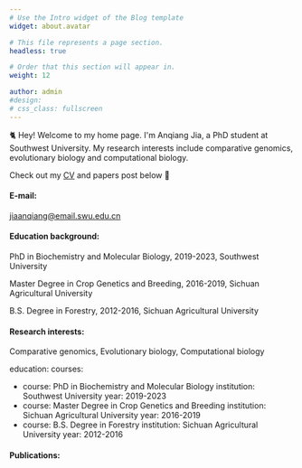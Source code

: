 ```yaml
---
# Use the Intro widget of the Blog template
widget: about.avatar

# This file represents a page section.
headless: true

# Order that this section will appear in.
weight: 12

author: admin
#design:
# css_class: fullscreen
---
```


🐈 Hey! Welcome to my home page. I'm Anqiang Jia, a PhD student at Southwest University. My research interests include comparative genomics, evolutionary biology and computational biology.

Check out my [CV](https://jiaanqiang.netlify.app/about/) and papers post below 🌈

#### E-mail:
jiaanqiang@email.swu.edu.cn

#### Education background:
<p align="left">PhD in Biochemistry and Molecular Biology, 2019-2023, Southwest University</p>
<p align="left">Master Degree in Crop Genetics and Breeding, 2016-2019, Sichuan Agricultural University</p>
<p align="left">B.S. Degree in Forestry, 2012-2016, Sichuan Agricultural University</p>

#### Research interests:
Comparative genomics,
Evolutionary biology,
Computational biology

education:
  courses:
  - course: PhD in Biochemistry and Molecular Biology
    institution: Southwest University
    year: 2019-2023
  - course: Master Degree in Crop Genetics and Breeding
    institution: Sichuan Agricultural University
    year: 2016-2019
  - course: B.S. Degree in Forestry
    institution: Sichuan Agricultural University
    year: 2012-2016
    
#### Publications:
